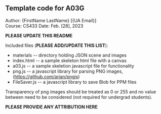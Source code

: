Template code for A03G
------------

Author: {FirstName LastName} [{UA Email}]  
Course: CS433 
Date: Feb. [28], 2023

**PLEASE UPDATE THIS README**


Included files (**PLEASE ADD/UPDATE THIS LIST**):
* materials -- directory holding JSON scene and images
* index.html -- a sample skeleton html file with a canvas
* a03.js -- a sample skeletion javascript file for functionality
* png.js -- a javascript library for parsing PNG images, (https://github.com/arian/pngjs)
* FileSaver.js -- a javascript library to save Blob for PPM files

Transparency of png images should be treated as 0 or 255 and no value between need to be considered (not required for undergrad students).


**PLEASE PROVIDE ANY ATTRIBUTION HERE**
